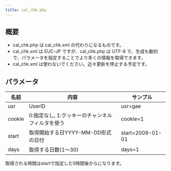 ```yaml
---
title: cal_chk.php 
---
```


## 概要

-   cal\_chk.php は cal\_chk.xml の代わりになるものです。
-   cal\_chk.xml は EUC-JP ですが、cal\_chk.php は UTF-8 で、生成も動的で、パラメータを指定することでより多くの情報を取得できます。
-   cal\_chk.xml は使わないでください。近々更新を停止する予定です。

## パラメータ

|名前|内容 |サンプル|
|---|---|---|
|usr    |UserID |usr=gae|
|cookie |0:指定なし, 1:クッキーのチャンネルフィルタを使う|cookie=1|
|start  |取得開始する日YYYY-MM-DD形式の日付 |start=2009-01-01|
|days   |取得する日数(1～30)| days=1|


取得される時間はstartで指定した5時間後からになります。

